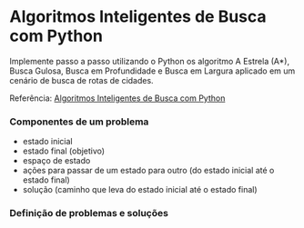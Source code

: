 #  Algoritmos Inteligentes de Busca com Python

Implemente passo a passo utilizando o Python os algoritmo A Estrela (A*), Busca Gulosa, Busca em Profundidade e Busca em Largura aplicado em um cenário de busca de rotas de cidades.

Referência: [Algoritmos Inteligentes de Busca com Python](https://iaexpert.academy/courses/algoritmos-inteligentes-busca-python/)

### Componentes de um problema

- estado inicial
- estado final (objetivo)
- espaço de estado
- ações para passar de um estado para outro (do estado inicial até o estado final)
- solução (caminho que leva do estado inicial até o estado final)


### Definição de problemas e soluções


